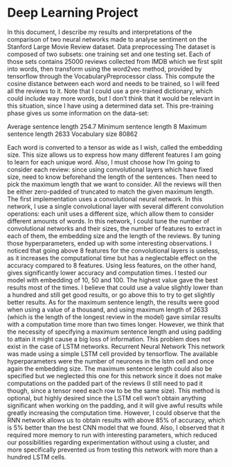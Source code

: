 # Deep Learning Project
In this document, I describe my results and interpretations of the comparison of two neural networks made to analyse sentiment on the Stanford Large Movie Review dataset.
Data preprocessing
The dataset is composed of two subsets: one training set and one testing set. Each of those sets contains 25000 reviews collected from IMDB which we first split into words, then transform using the word2vec method, provided by tensorflow through the VocabularyPreprocessor class. This compute the cosine distance between each word and needs to be trained, so I will feed all the reviews to it. Note that I could use a pre-trained dictionary, which could include way more words, but I don’t think that it would be relevant in this situation, since I have using a determined data set. This pre-training phase gives us some information on the data-set:

Average sentence length
254.7
Minimum sentence length
8
Maximum sentence length
2633
Vocabulary size
80862

Each word is converted to a tensor as wide as I wish, called the embedding size. This size allows us to express how many different features I am going to learn for each unique word. Also, I must choose how I’m going to consider each review: since using convolutional layers which have fixed size, need to know beforehand the length of the sentences. Then need to pick the maximum length that we want to consider. All the reviews will then be either zero-padded of truncated to match the given maximum length.
The first implementation uses a convolutional neural network. In this network, I use a single convolutional layer with several different convolution operations: each unit uses a different size, which allow them to consider different amounts of words.
In this network, I could tune the number of convolutional networks and their sizes, the number of features to extract in each of them, the embedding size and the length of the reviews.
By tuning those hyperparameters, ended up with some interesting observations. I noticed that going above 8 features for the convolutional layers is useless, as it increases the computational time but has a neglectable effect on the accuracy compared to 8 features. Using less features, on the other hand, gives significantly lower accuracy and computation times. 
I tested our model with embedding of 10, 50 and 100. The highest value gave the best results most of the times. I believe that could use a value slightly lower than a hundred and still get good results, or go above this to try to get slightly better results.
As for the maximum sentence length, the results were good when using a value of a thousand, and using maximum length of 2633 (which is the length of the longest review in the model) gave similar results with a computation time more than two times longer.
However, we think that the necessity of specifying a maximum sentence length and using padding to attain it might cause a big loss of information. This problem does not exist in the case of LSTM networks.
Recurrent Neural Network
This network was made using a simple LSTM cell provided by tensorflow. The available hyperparameters were the number of neurones in the lstm cell and once again the embedding size. The maximum sentence length could also be specified but we neglected this one for this network since it does not make computations on the padded part of the reviews (I still need to pad it though, since a tensor need each row to be the same size).
This method is optional, but highly desired since the LSTM cell won’t obtain anything significant when working on the padding, and it will give awful results while greatly increasing the computation time.
However, I could observe that the RNN network allows us to obtain results with above 85% of accuracy, which is 5% better than the best CNN model that we found. Also, I observed that it required more memory to run with interesting parameters, which reduced our possibilities regarding experimentation without using a cluster, and more specifically prevented us from testing this network with more than a hundred LSTM cells.

